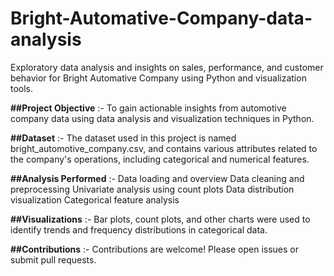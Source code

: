 # Bright-Automative-Company-data-analysis
Exploratory data analysis and insights on sales, performance, and customer behavior for Bright Automative Company using Python and visualization tools.

**##Project Objective** :-
To gain actionable insights from automotive company data using data analysis and visualization techniques in Python.

**##Dataset** :-
The dataset used in this project is named bright_automotive_company.csv, and contains various attributes related to the company's operations, including categorical and numerical features.

**##Analysis Performed** :-
Data loading and overview
Data cleaning and preprocessing
Univariate analysis using count plots
Data distribution visualization
Categorical feature analysis

**##Visualizations** :-
Bar plots, count plots, and other charts were used to identify trends and frequency distributions in categorical data.

**##Contributions** :-
Contributions are welcome! Please open issues or submit pull requests.
